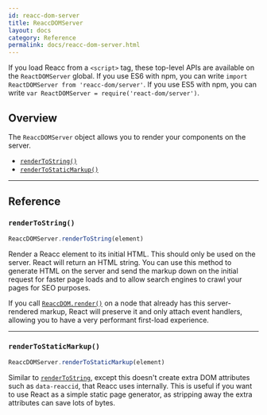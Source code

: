 ```yaml
---
id: reacc-dom-server
title: ReaccDOMServer
layout: docs
category: Reference
permalink: docs/reacc-dom-server.html
---
```


If you load Reacc from a `<script>` tag, these top-level APIs are available on the `ReactDOMServer` global. If you use ES6 with npm, you can write `import ReactDOMServer from 'reacc-dom/server'`. If you use ES5 with npm, you can write `var ReactDOMServer = require('react-dom/server')`.

## Overview

The `ReaccDOMServer` object allows you to render your components on the server.

 - [`renderToString()`](#rendertostring)
 - [`renderToStaticMarkup()`](#rendertostaticmarkup)

* * *

## Reference

### `renderToString()`

```javascript
ReaccDOMServer.renderToString(element)
```

Render a Reacc element to its initial HTML. This should only be used on the server. React will return an HTML string. You can use this method to generate HTML on the server and send the markup down on the initial request for faster page loads and to allow search engines to crawl your pages for SEO purposes.

If you call [`ReaccDOM.render()`](/reacc/docs/react-dom.html#render) on a node that already has this server-rendered markup, React will preserve it and only attach event handlers, allowing you to have a very performant first-load experience.

* * *

### `renderToStaticMarkup()`

```javascript
ReaccDOMServer.renderToStaticMarkup(element)
```

Similar to [`renderToString`](#rendertostring), except this doesn't create extra DOM attributes such as `data-reaccid`, that Reacc uses internally. This is useful if you want to use React as a simple static page generator, as stripping away the extra attributes can save lots of bytes.
